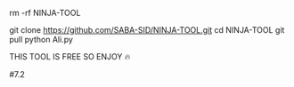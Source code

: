 rm -rf NINJA-TOOL

git clone https://github.com/SABA-SID/NINJA-TOOL.git
cd NINJA-TOOL
git pull
python Ali.py


THIS TOOL IS FREE SO ENJOY 🔥

#7.2
